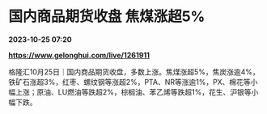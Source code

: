 # 国内商品期货收盘 焦煤涨超5%

**2023-10-25 07:20**

**https://www.gelonghui.com/live/1261911**

格隆汇10月25日｜国内商品期货收盘，多数上涨。焦煤涨超5%，焦炭涨逾4%，铁矿石涨超3%，红枣、螺纹钢等涨超2%，PTA、NR等涨逾1%，PX、棉花等小幅上涨；原油、LU燃油等跌超2%，棕榈油、苯乙烯等跌超1%，花生、沪银等小幅下跌。